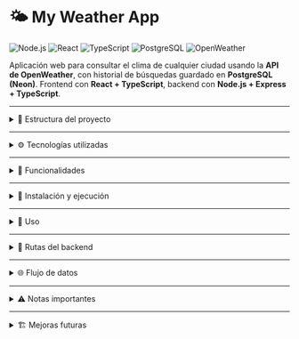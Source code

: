 # 🌤️ My Weather App

![Node.js](https://img.shields.io/badge/Node.js-14.x-green) ![React](https://img.shields.io/badge/React-18.2-blue) ![TypeScript](https://img.shields.io/badge/TypeScript-5.1-blueviolet) ![PostgreSQL](https://img.shields.io/badge/PostgreSQL-15.3-blue) ![OpenWeather](https://img.shields.io/badge/OpenWeather-API-orange)

Aplicación web para consultar el clima de cualquier ciudad usando la **API de OpenWeather**, con historial de búsquedas guardado en **PostgreSQL (Neon)**.
Frontend con **React + TypeScript**, backend con **Node.js + Express + TypeScript**.

---

<details>
<summary>📂 Estructura del proyecto</summary>

```
my-weather-app/
│
├─ backend/
│  ├─ src/
│  │  ├─ db.ts                 # Conexión a PostgreSQL y funciones para historial
│  │  ├─ index.ts              # Servidor principal
│  │  └─ routes/
│  │     ├─ index.ts           # Centraliza todas las rutas
│  │     ├─ weatherRoutes.ts   # Rutas para obtener clima actual
│  │     └─ historyRoutes.ts   # Rutas para historial
│  ├─ package.json
│  ├─ tsconfig.json
│  └─ .env                     # Variables de entorno
│
└─ frontend/
   ├─ src/
   │  ├─ api/weatherApi.ts      # Funciones para consumir backend
   │  ├─ components/
   │  │  ├─ WeatherCard.tsx     # Mostrar clima de una ciudad
   │  │  └─ HistoryList.tsx     # Mostrar historial de búsquedas
   │  ├─ pages/Home.tsx         # Página principal
   │  ├─ App.tsx
   │  └─ main.tsx
   ├─ package.json
   └─ tsconfig.json
```

</details>

---

<details>
<summary>⚙️ Tecnologías utilizadas</summary>

* **Frontend:** React, TypeScript, Axios, Tailwind CSS (opcional)
* **Backend:** Node.js, Express, TypeScript, Axios
* **Base de datos:** PostgreSQL (Neon)
* **API externa:** OpenWeather

</details>

---

<details>
<summary>📝 Funcionalidades</summary>

1. Consultar el clima actual de cualquier ciudad.
2. Guardar automáticamente la búsqueda en la base de datos.
3. Mostrar un historial de las últimas búsquedas (máx. 10).
4. Manejo de errores: ciudad no encontrada, API no disponible.

</details>

---

<details>
<summary>🚀 Instalación y ejecución</summary>

### Backend

```bash
cd backend
npm install
```

Crear `.env`:

```
OPENWEATHER_API_KEY=tu_api_key_aqui
DATABASE_URL=postgresql://usuario:contraseña@neon_url/db_name
```

Crear tabla en Neon:

```sql
CREATE TABLE IF NOT EXISTS weather_history (
  id SERIAL PRIMARY KEY,
  ciudad VARCHAR(100),
  temperatura DECIMAL(5,2),
  clima VARCHAR(100),
  fecha TIMESTAMP DEFAULT CURRENT_TIMESTAMP
);
```

Ejecutar backend:

```bash
npm run dev
```

Servidor corriendo en `http://localhost:4000/api`.

---

### Frontend

```bash
cd frontend
npm install
npm run dev
```

App disponible en `http://localhost:5173`.

</details>

---

<details>
<summary>📌 Uso</summary>

1. Abrir la app en el navegador.
2. Ingresar el nombre de una ciudad y hacer clic en **Buscar**.
3. Se mostrará el clima actual en un card.
4. Debajo aparecerá el historial de búsquedas realizadas.

</details>

---

<details>
<summary>🔧 Rutas del backend</summary>

| Ruta                 | Método | Descripción                                |
| -------------------- | ------ | ------------------------------------------ |
| `/api/weather/:city` | GET    | Obtener clima actual de la ciudad          |
| `/api/history`       | GET    | Obtener historial de las últimas búsquedas |

</details>

---

<details>
<summary>🌐 Flujo de datos</summary>

```text
[Frontend Home.tsx]
       |
       | Axios GET /weather/:city
       v
[Backend weatherRoutes.ts] --> Consulta OpenWeather API
       |                           |
       | Axios GET                v
       |                       OpenWeather
       v
 Guarda en PostgreSQL           Response JSON
       |
       v
 Devuelve datos al Frontend
       |
       v
 [WeatherCard] muestra clima
 [HistoryList] muestra historial (GET /history)
```

</details>

---

<details>
<summary>⚠️ Notas importantes</summary>

* Asegurarse de que la **API Key de OpenWeather** sea válida.
* Los nombres de ciudad deben estar correctamente escritos.
* Backend maneja automáticamente espacios en nombres de ciudad.
* Para múltiples países, se puede agregar código ISO al nombre: `"Asuncion,PY"`.

</details>

---

<details>
<summary>🏗️ Mejoras futuras</summary>

* Autocompletar ciudades en el frontend.
* Mostrar íconos según el clima.
* Filtrado y paginación del historial.
* Multi-idioma y soporte para distintas unidades de temperatura.

</details>
